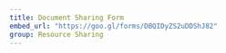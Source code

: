 ```yaml
---
title: Document Sharing Form
embed_url: "https://goo.gl/forms/DBQIDyZS2uDDShJ82"
group: Resource Sharing
---
```

